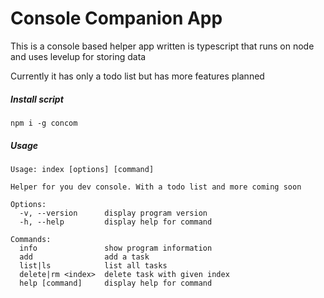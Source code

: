 # Console Companion App

This is a console based helper app written is typescript that runs on node
and uses levelup for storing data

Currently it has only a todo list but has more features planned

##### Install script

`npm i -g concom`

##### Usage

```
Usage: index [options] [command]

Helper for you dev console. With a todo list and more coming soon

Options:
  -v, --version      display program version
  -h, --help         display help for command

Commands:
  info               show program information
  add                add a task
  list|ls            list all tasks
  delete|rm <index>  delete task with given index
  help [command]     display help for command
```
